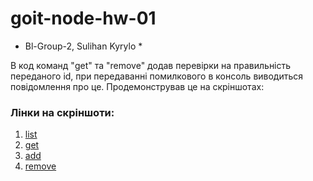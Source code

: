# goit-node-hw-01

- Bl-Group-2, Sulihan Kyrylo \*

В код команд "get" та "remove" додав перевірки на правильність переданого id, при передаванні помилкового в консоль виводиться повідомлення про це. Продемонстрував це на скріншотах:

### Лінки на скріншоти:

1. [list](https://monosnap.com/file/poWHUabeZSqimkXI9bSA1sPyglUj0i)
2. [get](https://monosnap.com/file/QpDaPPxOtpZXU25gcO0YBsn5elwQKS)
3. [add](https://monosnap.com/file/QtDWnHguTz29tnxz3cyBPDONn99xWp)
4. [remove](https://monosnap.com/file/0YgQ2uGrpzCDp2y4Sx8RCQz4nAJ2Y0)
